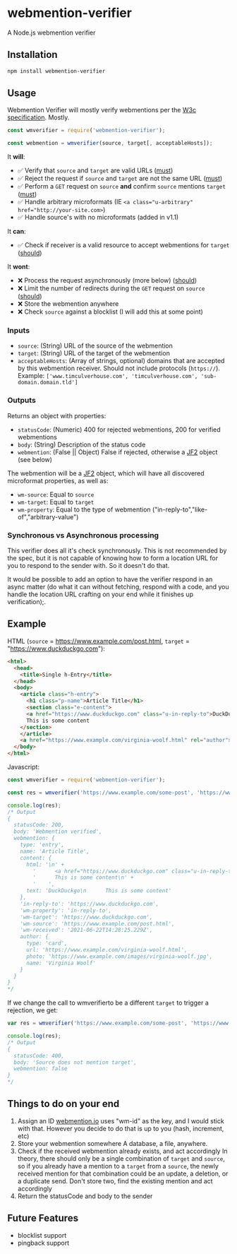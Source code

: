 # webmention-verifier
A Node.js webmention verifier

## Installation

```bash
npm install webmention-verifier
```

## Usage    

Webmention Verifier will mostly verify webmentions per the [W3c specification](https://www.w3.org/TR/webmention/). Mostly.

```js
const wmverifier = require('webmention-verifier');

const webmention = wmverifier(source, target[, acceptableHosts]);
```

It **will**:
- ✅ Verify that `source` and `target` are valid URLs ([must](https://www.w3.org/TR/webmention/#request-verification-p-1))
- ✅ Reject the request if `source` and `target` are not the same URL ([must](https://www.w3.org/TR/webmention/#request-verification-p-2))
- ✅ Perform a `GET` request on `source` **and** confirm `source` mentions `target` ([must](https://www.w3.org/TR/webmention/#request-verification-p-2))
- ✅ Handle arbitrary microformats (IE `<a class="u-arbitrary" href="http://your-site.com>`)
- ✅ Handle source's with no microformats (added in v1.1)


It **can**: 
- ✅ Check if receiver is a valid resource to accept webmentions for `target` ([should](https://www.w3.org/TR/webmention/#request-verification-p-3))

It **wont**:
- ❌ Process the request asynchronously (more below) ([should](https://www.w3.org/TR/webmention/#receiving-webmentions-p-1))
- ❌ Limit the number of redirects during the `GET` request on `source` ([should](https://www.w3.org/TR/webmention/#webmention-verification-p-3))
- ❌ Store the webmention anywhere
- ❌ Check `source` against a blocklist (I will add this at some point)

### Inputs
- `source`: (String) URL of the source of the webmention
- `target`: (String) URL of the target of the webmention
- `acceptableHosts`: (Array of strings, optional) domains that are accepted by this webmention receiver. Should not include protocols (`https://`). Example: 
  `['www.timculverhouse.com', 'timculverhouse.com', 'sub-domain.domain.tld']`

### Outputs

Returns an object with properties:
- `statusCode`: (Numeric) 400 for rejected webmentions, 200 for verified webmentions
- `body`: (String) Description of the status code
- `webmention`: (False || Object) False if rejected, otherwise a [JF2](https://jf2.spec.indieweb.org/) object (see below)

The webmention will be a [JF2](https://jf2.spec.indieweb.org/) object, which will have all discovered microformat properties, as well as:
- `wm-source`: Equal to `source`
- `wm-target`: Equal to `target`
- `wm-property`: Equal to the type of webmention ("in-reply-to","like-of","arbitrary-value")

### Synchronous vs Asynchronous processing
This verifier does all it's check synchronously. This is not recommended by the spec, but it is not capable of knowing how to form a location URL for you to respond to the sender with. So it doesn't do that.

It would be possible to add an option to have the verifier respond in an async matter (do what it can without fetching, respond with a code, and you handle the location URL crafting on your end while it finishes up verification);.

## Example

HTML (`source` = https://www.example.com/post.html, `target` = "https://www.duckduckgo.com"):
```html
<html>
  <head>
    <title>Single h-Entry</title>
  </head>
  <body>
    <article class="h-entry">
      <h1 class="p-name">Article Title</h1>
      <section class="e-content">
      <a href="https://www.duckduckgo.com" class="u-in-reply-to">DuckDuckgo</a>
      This is some content
    </section>
    </article>
    <a href="https://www.example.com/virginia-woolf.html" rel="author">about Virginia Woolf</a>
  </body>
</html>
```
Javascript:
```js
const wmverifier = require('webmention-verifier');

const res = wmverifier('https://www.example.com/some-post', 'https://www.duckduckgo.com');

console.log(res);
/* Output
{
  statusCode: 200,
  body: 'Webmention verified',
  webmention: {
    type: 'entry',
    name: 'Article Title',
    content: {
      html: '\n' +
        '      <a href="https://www.duckduckgo.com" class="u-in-reply-to">DuckDuckgo</a>\n' +
        '      This is some content\n' +
        '    ',
      text: 'DuckDuckgo\n      This is some content'
    },
    'in-reply-to': 'https://www.duckduckgo.com',
    'wm-property': 'in-reply-to',
    'wm-target': 'https://www.duckduckgo.com',
    'wm-source': 'https://www.example.com/post.html',
    'wm-received': '2021-06-22T14:28:25.229Z',
    author: {
      type: 'card',
      url: 'https://www.example.com/virginia-woolf.html',
      photo: 'https://www.example.com/images/virginia-woolf.jpg',
      name: 'Virginia Woolf'
    }
  }
}
*/
```

If we change the call to wmverifierto be a different `target` to trigger a rejection, we get:
```js
var res = wmverifier('https://www.example.com/some-post', 'https://www.not-mentioned.com');

console.log(res);
/* Output
{
  statusCode: 400,
  body: 'Source does not mention target',
  webmention: false
}
*/
```

## Things to do on your end
1. Assign an ID
  [webmention.io](https://webmention.io) uses "wm-id" as the key, and I would stick with that. However you decide to do that is up to you (hash, increment, etc)
2. Store your webmention somewhere
  A database, a file, anywhere.
3. Check if the received webmention already exists, and act accordingly
  In theory, there should only be a single combination of `target` and `source`, so if you already have a mention to a `target` from a `source`, the newly received mention for that combination could be an update, a deletion, or a duplicate send. Don't store two, find the existing mention and act accordingly
4. Return the statusCode and body to the sender

## Future Features
- blocklist support
- pingback support